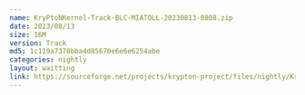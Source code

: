 ```yaml
---
name: KryPtoNKernel-Track-BLC-MIATOLL-20230813-0808.zip
date: 2023/08/13
size: 16M
version: Track
md5: 1c119a7370bba4d85670e6e6e6254abe
categories: nightly
layout: waitting
link: https://sourceforge.net/projects/krypton-project/files/nightly/KryPtoNKernel-Track-BLC-MIATOLL-20230813-0808.zip
---
```

